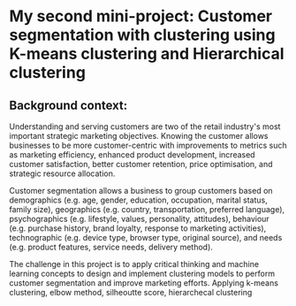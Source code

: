 # My second mini-project: Customer segmentation with clustering using K-means clustering and Hierarchical clustering

## Background context:

Understanding and serving customers are two of the retail industry's most important strategic marketing objectives. Knowing the customer allows businesses to be more customer-centric with improvements to metrics such as marketing efficiency, enhanced product development, increased customer satisfaction, better customer retention, price optimisation, and strategic resource allocation.

Customer segmentation allows a business to group customers based on demographics (e.g. age, gender, education, occupation, marital status, family size), geographics (e.g. country, transportation, preferred language), psychographics (e.g. lifestyle, values, personality, attitudes), behaviour (e.g. purchase history, brand loyalty, response to marketing activities), technographic (e.g. device type, browser type, original source), and needs (e.g. product features, service needs, delivery method).

The challenge in this project is to apply critical thinking and machine learning concepts to design and implement clustering models to perform customer segmentation and improve marketing efforts. Applying k-means clustering, elbow method, silheoutte score, hierarchecal clustering

